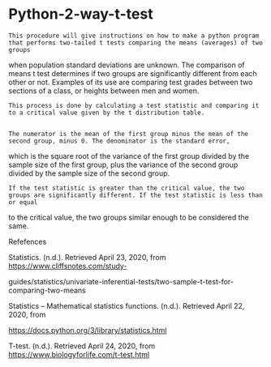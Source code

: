 # Python-2-way-t-test

	This procedure will give instructions on how to make a python program that performs two-tailed t tests comparing the means (averages) of two groups 
  when population standard deviations are unknown. The comparison of means t test determines if two groups are significantly different from each other or not. 
  Examples of its use are comparing test grades between two sections of a class, or heights between men and women.

	This process is done by calculating a test statistic and comparing it to a critical value given by the t distribution table. 
  

	The numerator is the mean of the first group minus the mean of the second group, minus 0. The denominator is the standard error, 
  which is the square root of the variance of the first group divided by the sample size of the first group, plus the variance of the second group 
  divided by the sample size of the second group.

	If the test statistic is greater than the critical value, the two groups are significantly different. If the test statistic is less than or equal 
  to the critical value, the two groups similar enough to be considered the same.




Refefences

Statistics. (n.d.). Retrieved April 23, 2020, from https://www.cliffsnotes.com/study-

guides/statistics/univariate-inferential-tests/two-sample-t-test-for-comparing-two-means


Statistics – Mathematical statistics functions. (n.d.). Retrieved April 22, 2020, from 

https://docs.python.org/3/library/statistics.html


T-test. (n.d.). Retrieved April 24, 2020, from https://www.biologyforlife.com/t-test.html

